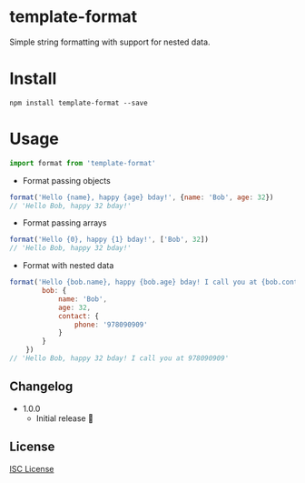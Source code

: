 # template-format

Simple string formatting with support for nested data.

# Install

    npm install template-format --save

# Usage

```js
import format from 'template-format'
```

* Format passing objects

```js
format('Hello {name}, happy {age} bday!', {name: 'Bob', age: 32})
// 'Hello Bob, happy 32 bday!'
```

* Format passing arrays

```js
format('Hello {0}, happy {1} bday!', ['Bob', 32])
// 'Hello Bob, happy 32 bday!'
```

* Format with nested data

```js
format('Hello {bob.name}, happy {bob.age} bday! I call you at {bob.contact.phone}', {
        bob: {
            name: 'Bob', 
            age: 32, 
            contact: {
                phone: '978090909'
            }
        }
    })
// 'Hello Bob, happy 32 bday! I call you at 978090909'
```

## Changelog

* 1.0.0 
    * Initial release :tada:

## License

[ISC License](http://opensource.org/licenses/ISC)
